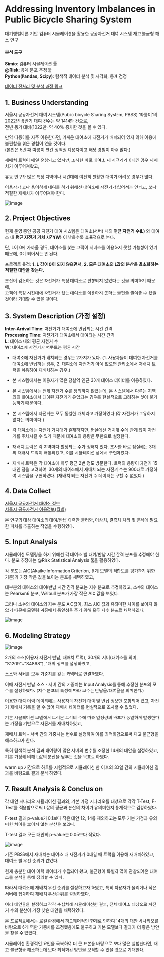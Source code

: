 # Addressing Inventory Imbalances in Public Bicycle Sharing System 
대기행렬이론 기반 컴퓨터 시뮬레이션을 활용한 공공자전거 대여 시스템 재고 불균형 해소 연구

#### 분석 도구
**Simio**: 컴퓨터 시뮬레이션 툴 <br>
**@Risk**: 통계 분포 추정 툴 <br>
**Python(Pandas, Scipy)**: 탐색적 데이터 분석 및 시각화, 통계 검정 <br>

[데이터 전처리 및 분석 과정 링크](https://github.com/kosonkh7/PBSS-Analysis/tree/main/EDA%20%26%20Data%20Visualization)

## 1. Business Understanding

서울시 공공자전거 대여 시스템(Public bicycle Sharing System, PBSS) '따릉이'의 2022년 상반기 대여 건수는 약 1414만 건으로, <br>
전년 동기 대비(1022만) 약 40% 증가한 것을 볼 수 있다.  

만약 따릉이를 자주 이용한다면, 가까운 대여소에 자전거가 배치되어 있지 않아 이용에 불편함을 겪은 경험이 있을 것이다.<br>
(본인은 5년 째 따릉이 연간 정액권 이용자이고 해당 경험이 아주 많다.)<br>

재배치 트럭이 매일 운행되고 있지만, 조사한 바로 대여소 내 자전거가 0대인 경우 재배치가 이루어져왔고,

유동 인구가 많은 특정 지역이나 시간대에 여전히 원활한 대여가 어려운 경우가 많다.

이용자가 보다 용이하게 대여를 하기 위해선 대여소에 자전거가 없어서는 안되고, 보다 적절한 재배치가 이루어져야 한다.

![image](https://github.com/kosonkh7/PBSS-Analysis/assets/83086978/521e9dc4-c211-4110-aa7c-488492215ba3)


## 2. Project Objectives

현재 운영 중인 공공 자전거 대여 시스템은 대여소(서버) 내의 **평균 자전거 수(L)** 와 대여소 내 **평균 자전거 거치 시간(W)** 이 낮을수록 효율적으로 본다. 

단, L이 0에 가까울 경우, 대여소를 찾는 고객이 서비스를 이용하지 못할 가능성이 있기 때문에, 0이 되어서는 안 된다.

프로젝트 목적: **1. L 값이 0이 되지 않으면서, 2. 모든 대여소의 L값의 분산을 최소화하는 적절한 대안을 찾는다.**

분산이 감소하는 것은 자전거가 특정 대여소로 편향되지 않았다는 것을 의미하기 때문에, <br>
고객이 특정 시간대에 자전거가 없는 대여소를 이용하지 못하는 불편을 줄여줄 수 있을 것이라 기대할 수 있을 것이다.

## 3. System Description (가정 설정)

**Inter-Arrival Time**: 자전거가 대여소에 반납되는 시간 간격 <br>
**Processing Time**: 자전거가 대여소에서 대여되는 시간 간격 <br>
**L**: 대여소 내의 평균 자전거 수 <br>
**W**: 대여소에 자전거가 머무르는 평균 시간 <br>

- 대여소에 자전거가 배치되는 경우는 2가지가 있다. (1. 사용자들이 대여한 자전거를 대여소에 반납하는 경우, 2. 대여소에 자전거가 아예 없으면 관리소에서 재배치 트럭을 이용하여 재배치하는 경우.)

- 본 시스템에서는 이용자가 많은 잠실역 인근 30개 대여소 데이터를 이용하였다. 

- 본 시스템에서는 전체 자전거 수를 정의하지 않았는데, 본 시스템에서 다루는 지역 외의 대여소에서 대여된 자전거가 유입되는 경우를 현실적으로 고려하는 것이 불가능하기 때문이다.

- 본 시스템에서 자전거는 모두 동일한 개체라고 가정하였다 (각 자전거가 고유하지 않다는 의미이다.)

- 각 대여소에는 자전거 거치대가 존재하지만, 현실에선 거치대 수에 관계 없이 자전거를 주차시킬 수 있기 때문에 대여소의 용량은 무한으로 설정한다.

- 재배치 트럭은 각 지역마다 할당되는 수가 정해져 있다. 조사한 바로 잠실에는 3대의 재배치 트럭이 배정되었고, 이를 시뮬레이션 상에서 구현하였다.

- 재배치 트럭은 각 대여소에 하루 평균 2번 정도 방문한다. 트럭의 용량이 자전거 15대인 점을 고려하여, 30개의 대여소에서 재배치 되는 자전거 수는 900대로 가정하여 시스템을 구현하였다. (재배치 되는 자전거 수 데이터는 구할 수 없었다.)

## 4.	Data Collect
[서울시 공공자전거 대여소 정보](https://data.seoul.go.kr/dataList/OA-13252/F/1/datasetView.do) <br>
[서울시 공공자전거 이용정보(월별)](https://data.seoul.go.kr/dataList/OA-15248/F/1/datasetView.do)

본 연구의 대상 대여소의 대여/반납 이력만 불러와, 이상치, 결측치 처리 및 분석에 필요한 피처를 추출하는 작업을 수행하였다.

## 5. Input Analysis

시뮬레이션 모델링을 하기 위해선 각 대여소 별 대여/반납 시간 간격 분포를 추정해야 한다. 분포 추정에는 @Risk Statistical Analysis 툴을 활용하였다.

각 분포는 AIC(Akaike Information Criterion, 통계 모델의 적합도를 평가하기 위한 기준)가 가장 작은 값을 보이는 분포를 채택하였고,

대부분의 대여소의 대여/반납 시간 간격 분포는 지수 분포로 추정하였고, 소수의 대여소는 Pearson6 분포, Weibull 분포가 가장 작은 AIC 값을 보였다.

그러나 소수의 대여소의 지수 분포 AIC값이, 최소 AIC 값과 유의미한 차이를 보이지 않았기 때문에 모델링 과정에서 통일성을 주기 위해 모두 지수 분포로 채택하였다.

![image](https://github.com/kosonkh7/PBSS-Analysis/assets/83086978/2952b2c0-bc46-4a73-9238-c2fdb60066de)


## 6.	Modeling Strategy

![image](https://github.com/kosonkh7/PBSS-Analysis/assets/83086978/8fa3e7f1-dd56-4aac-a1d9-6c4761acac8a)

2개의 소스(이용자 자전거 반납, 재배치 트럭), 30개의 서버(대여소를 의미, "S1209"~"S4868"), 1개의 싱크를 설정하였고,

소스와 서버를 모두 가중치를 갖는 커넥터로 연결하였다.

이때 자전거 반납 소스 - 서버 간의 가중치는 Input Analysis를 통해 추정한 분포의 모수를 설정하였다.
(지수 분포의 특성에 따라 모수는 반납율/대여율을 의미한다.)

이용한 대여 이력 데이터에는 사용자의 자전거 대여 및 반납 정보만 포함되어 있고, 자전거 재배치 기록을 알 수 없어 재배치 데이터를 현실적으로 조사할 수 없었다. 

기본 시뮬레이션 모델에서 트럭은 트럭의 수에 따라 일정량의 배포가 동일하게 발생한다는 가정을 기반으로 자전거를 재배치하였고,

재배치 트럭 - 서버 간의 가중치는 변수로 설정하여 이를 최적화함으로써 재고 불균형을 해소하고자 한다.

특히 탐색적 분석 결과 대여량이 많은 서버의 변수를 조정한 14개의 대안을 설정하였고, 기본 가정에 비해 L값의 분산을 낮추는 것을 목표로 하였다. 

warm up 기간으로 하루를 시험적으로 시뮬레이션 한 이후의 30일 간의 시뮬레이션 결과를 바탕으로 결과 분석 하였다.


## 7. Result Analysis & Conclusion

각 대안 시나리오 시뮬레이션 결과와, 기본 가정 시나리오를 대상으로 각각 T-Test, F-Test를 적용함으로써 L값의 평균과 분산의 차이가 유의미한지 통계적으로 검정하였다.

F-test 결과 p-value가 0.1보다 작은 대안 12, 14를 제외하고는 모두 기본 가정과 유의미한 차이를 보이지 않는 분산을 보였다.

T-test 결과 모든 대안의 p-value는 0.05보다 작았다. 

![image](https://github.com/kosonkh7/PBSS-Analysis/assets/83086978/404c3f88-6f59-4009-8611-837e1b9a56f8)


기존 PBSS에서 재배치는 대여소 내 자전거가 0대일 때 트럭을 이용해 재배치하였고, 대여소 별 우선 순위가 없었다. 

현재 충분한 대여 이력 데이터가 수집되어 왔고, 불균형이 특별히 많이 관찰되어온 대여소를 분석을 통해 정의할 수 있다.

따라서 대여소에 재배치 우선 순위를 설정하고자 하였고, 특히 이용자가 몰리거나 적은 서버에 집중하여 재배치 우선순위를 설정하였다. 

여러 대안들을 설정하고 각각 수십차례 시뮬레이션힌 결과, 전체 대여소 대상으로 자전거 수의 분산이 가장 낮은 대안을 채택하였다. 

본 프로젝트에서는 로컬 환경에서 하드웨어적인 한계로 인하여 14개의 대안 시나리오를 바탕으로 6개 역만 가중치를 조정했음에도 불구하고 기본 모델보다 결과가 더 좋은 방안을 찾을 수 있었다. 

시뮬레이션 환경적인 요인을 극복하여 더 큰 표본을 바탕으로 보다 많은 실험한다면, 재고 불균형을 해소하는데 보다 최적화된 방안을 모색할 수 있을 것으로 기대한다.


